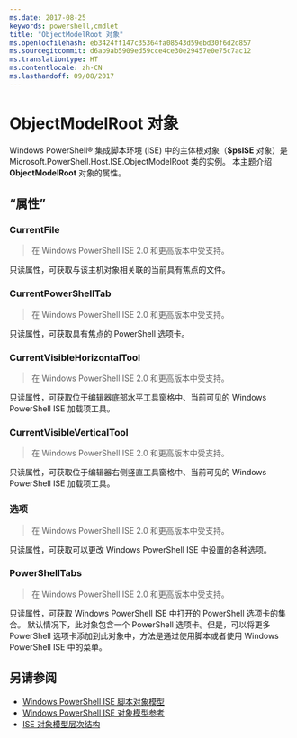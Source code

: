 ```yaml
---
ms.date: 2017-08-25
keywords: powershell,cmdlet
title: "ObjectModelRoot 对象"
ms.openlocfilehash: eb3424ff147c35364fa08543d59ebd30f6d2d857
ms.sourcegitcommit: d6ab9ab5909ed59cce4ce30e29457e0e75c7ac12
ms.translationtype: HT
ms.contentlocale: zh-CN
ms.lasthandoff: 09/08/2017
---
```

# <a name="the-objectmodelroot-object"></a>ObjectModelRoot 对象

Windows PowerShell® 集成脚本环境 (ISE) 中的主体根对象（**$psISE** 对象）是 Microsoft.PowerShell.Host.ISE.ObjectModelRoot 类的实例。
本主题介绍 **ObjectModelRoot** 对象的属性。

## <a name="properties"></a>“属性”

### <a name="currentfile"></a>CurrentFile

> 在 Windows PowerShell ISE 2.0 和更高版本中受支持。 

只读属性，可获取与该主机对象相关联的当前具有焦点的文件。

### <a name="currentpowershelltab"></a>CurrentPowerShellTab

> 在 Windows PowerShell ISE 2.0 和更高版本中受支持。

只读属性，可获取具有焦点的 PowerShell 选项卡。

### <a name="currentvisiblehorizontaltool"></a>CurrentVisibleHorizontalTool

> 在 Windows PowerShell ISE 2.0 和更高版本中受支持。

只读属性，可获取位于编辑器底部水平工具窗格中、当前可见的 Windows PowerShell ISE 加载项工具。

### <a name="currentvisibleverticaltool"></a>CurrentVisibleVerticalTool

> 在 Windows PowerShell ISE 2.0 和更高版本中受支持。 

只读属性，可获取位于编辑器右侧竖直工具窗格中、当前可见的 Windows PowerShell ISE 加载项工具。

### <a name="options"></a>选项

> 在 Windows PowerShell ISE 2.0 和更高版本中受支持。 

只读属性，可获取可以更改 Windows PowerShell ISE 中设置的各种选项。

### <a name="powershelltabs"></a>PowerShellTabs

> 在 Windows PowerShell ISE 2.0 和更高版本中受支持。 

只读属性，可获取 Windows PowerShell ISE 中打开的 PowerShell 选项卡的集合。 默认情况下，此对象包含一个 PowerShell 选项卡。但是，可以将更多 PowerShell 选项卡添加到此对象中，方法是通过使用脚本或者使用 Windows PowerShell ISE 中的菜单。

## <a name="see-also"></a>另请参阅

- [Windows PowerShell ISE 脚本对象模型](The-Windows-PowerShell-ISE-Scripting-Object-Model.md)
- [Windows PowerShell ISE 对象模型参考](Windows-PowerShell-ISE-Object-Model-Reference.md)
- [ISE 对象模型层次结构](The-ISE-Object-Model-Hierarchy.md)
